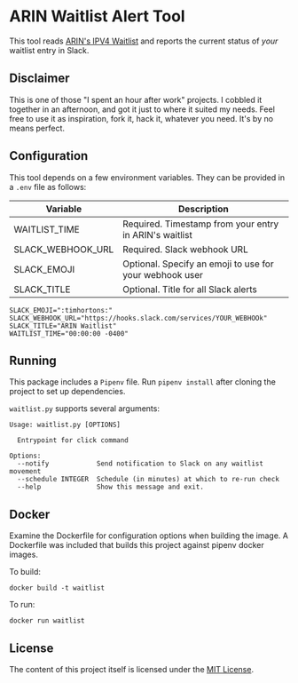 ARIN Waitlist Alert Tool
========================
This tool reads [ARIN's IPV4 Waitlist](https://www.arin.net/resources/guide/ipv4/waiting_list/) and reports the current status of _your_ waitlist entry in Slack.


## Disclaimer
This is one of those "I spent an hour after work" projects. I cobbled it together in an afternoon, and got it just to where it suited my needs. Feel free to use it as inspiration, fork it, hack it, whatever you need. It's by no means perfect.

## Configuration
This tool depends on a few environment variables. They can be provided in a `.env` file as follows:

| Variable | Description
|----------|------------
| WAITLIST_TIME | Required. Timestamp from your entry in ARIN's waitlist
| SLACK_WEBHOOK_URL | Required. Slack webhook URL
| SLACK_EMOJI | Optional. Specify an emoji to use for your webhook user
| SLACK_TITLE | Optional. Title for all Slack alerts

```
SLACK_EMOJI=":timhortons:"
SLACK_WEBHOOK_URL="https://hooks.slack.com/services/YOUR_WEBHOOk"
SLACK_TITLE="ARIN Waitlist"
WAITLIST_TIME="00:00:00 -0400"
```

## Running
This package includes a `Pipenv` file. Run `pipenv install` after cloning the project to set up dependencies.

`waitlist.py` supports several arguments:
```
Usage: waitlist.py [OPTIONS]

  Entrypoint for click command

Options:
  --notify            Send notification to Slack on any waitlist movement
  --schedule INTEGER  Schedule (in minutes) at which to re-run check
  --help              Show this message and exit.
```

## Docker
Examine the Dockerfile for configuration options when building the image. A Dockerfile was included that builds this project against pipenv docker images.

To build:

`docker build -t waitlist`

To run:

`docker run waitlist`


## License
The content of this project itself is licensed under the [MIT License](LICENSE).
